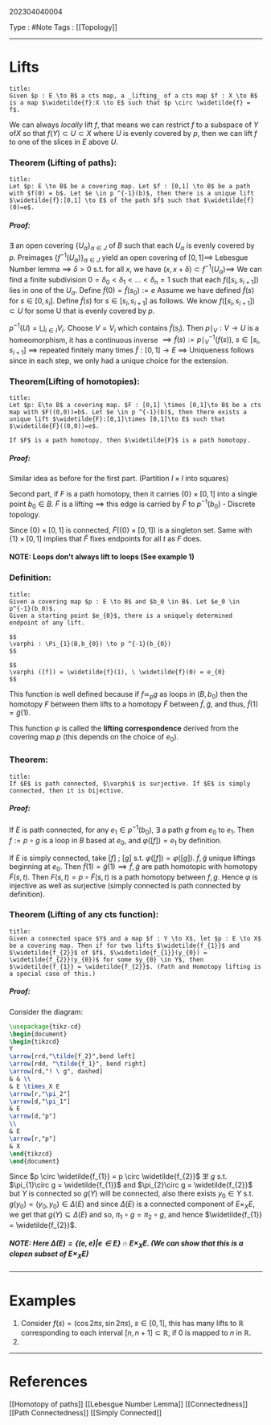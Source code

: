 202304040004

Type : #Note
Tags : [[Topology]]

---
# Lifts
```ad-note
title:
Given $p : E \to B$ a cts map, a _lifting_ of a cts map $f : X \to B$ is a map $\widetilde{f}:X \to E$ such that $p \circ \widetilde{f} = f$.
```

We can always _locally_ lift $f$, that means we can restrict $f$ to a subspace of $Y$ of$X$ so that $f(Y) \subset U \subset X$ where $U$ is evenly covered by $p$, then we can lift $f$ to one of the slices in $E$ above $U$.

### Theorem (Lifting of paths):
```ad-note:
title:
Let $p: E \to B$ be a covering map. Let $f : [0,1] \to B$ be a path with $f(0) = b$. Let $e \in p ^{-1}(b)$, then there is a unique lift $\widetilde{f}:[0,1] \to E$ of the path $f$ such that $\widetilde{f}(0)=e$.
```

##### Proof:
$\exists$ an open covering $\{ U_{\alpha} \}_{\alpha \in J}$ of $B$ such that each $U_{\alpha}$ is evenly covered by $p$.
Preimages $\{ f ^{-1}(U_{\alpha}) \}_{\alpha \in J}$ yield an open covering of $[0,1] \implies$ Lebesgue Number lemma $\implies \ \delta>0$ s.t. for all $x$, we have $(x,x+\delta) \subset f ^{-1}(U_{\alpha}) \implies$ We can find a finite subdivision $0 = \delta_{0} <  \delta_{1} < \dots < \delta_{n} = 1$ such that each $f([s_{i},s_{i+1}])$ lies in one of the $U_{\alpha}$. 
Define $\widetilde{f}(0) = \widetilde{f}(s_{0}):=e$
Assume we have defined $\widetilde{f}(s)$ for $s \in [0,s_{i}]$. Define $\widetilde{f}(s)$ for $s \in [s_{i},s_{i+1}]$ as follows.
We know $f([s_{i},s_{i+1}]) \subset U$ for some U that is evenly covered by $p$.

$p ^{-1}(U) = \bigsqcup_{ i \in I} V_{i}$. Choose $V = V_{i}$ which contains $\widetilde{f}(s_{i})$. Then $p\mid_{V} : V \to U$ is a homeomorphism, it has a continuous inverse $\implies \widetilde{f}(s) := p\mid_{V} ^{-1}(f(s)), \ s \in [s_{i},s_{i+1}]$
$\implies$ repeated finitely many times $\widetilde{f}:[0,1]\to E$
$\implies$ Uniqueness follows since in each step, we only had a unique choice for the extension.

### Theorem(Lifting of homotopies):
```ad-note
title:
Let $p: E\to B$ a covering map. $F : [0,1] \times [0,1]\to B$ be a cts map with $F((0,0))=b$. Let $e \in p ^{-1}(b)$, then there exists a unique lift $\widetilde{F}:[0,1]\times [0,1]\to E$ such that $\widetilde{F}((0,0))=e$.

If $F$ is a path homotopy, then $\widetilde{F}$ is a path homotopy.
```
##### Proof:
Similar idea as before for the first part. (Partition $I \times I$ into squares)

Second part, if $F$ is a path homotopy, then it carries $\{ 0 \}\times [0,1]$ into a single point $b_{0} \in B$.
$\widetilde{F}$ is a lifting $\implies$ this edge is carried by $\widetilde{F}$ to $p ^{-1}(b_{0})$ - Discrete topology.

Since $\{ 0 \}\times[0,1]$ is connected, $\widetilde{F}(\{ 0 \}\times [0,1])$ is a singleton set. Same with $\{ 1 \} \times [0,1]$ implies that $\widetilde{F}$ fixes endpoints for all $t$ as $F$ does.

#### NOTE: Loops don't always lift to loops (See example 1)

### Definition:
```ad-note
title:
Given a covering map $p : E \to B$ and $b_0 \in B$. Let $e_0 \in p^{-1}(b_0)$.
Given a starting point $e_{0}$, there is a uniquely determined endpoint of any lift.

$$
\varphi : \Pi_{1}(B,b_{0}) \to p ^{-1}(b_{0})
$$

$$
\varphi ([f]) = \widetilde{f}(1), \ \widetilde{f}(0) = e_{0}
$$
```
This function is well defined because if $f \simeq_{p} g$ as loops in $(B,b_{0})$ then the homotopy $F$ between them lifts to a homotopy $\widetilde{F}$ between $\widetilde{f}, \widetilde{g}$, and thus, $\widetilde{f}(1) = \widetilde{g}(1)$.

This function $\varphi$ is called the **lifting correspondence** derived from the covering map $p$ (this depends on the choice of $e_{0}$).


### Theorem:
```ad-note
title:
If $E$ is path connected, $\varphi$ is surjective. If $E$ is simply connected, then it is bijective.
```
##### Proof:
If $E$ is path connected, for any $e_{1} \in p ^{-1}(b_{0})$, $\exists$ a path $g$ from $e_{0}$ to $e_{1}$. Then $f := p \circ g$ is a loop in $B$ based at $e_{0}$, and $\varphi([f])=e_{1}$ by definition.

If $E$ is simply connected, take $[f]$ ; $[g]$ s.t. $\varphi([f]) = \varphi([g])$.
$\widetilde{f},\widetilde{g}$ unique liftings beginning at $e_{0}$. Then $\widetilde{f}(1) = \widetilde{g}(1) \implies \widetilde{f}, \widetilde{g}$ are path homotopic with homotopy $\widetilde{F}(s,t)$. Then $F(s,t) = p \circ \widetilde{F}(s,t)$ is a path homotopy between $f,g$. Hence $\varphi$ is injective as well as surjective (simply connected is path connected by definition).

### Theorem (Lifting of any cts function):
```ad-note
title:
Given a connected space $Y$ and a map $f : Y \to X$, let $p : E \to X$ be a covering map. Then if for two lifts $\widetilde{f_{1}}$ and $\widetilde{f_{2}}$ of $f$, $\widetilde{f_{1}}(y_{0}) = \widetilde{f_{2}}(y_{0})$ for some $y_{0} \in Y$, then $\widetilde{f_{1}} = \widetilde{f_{2}}$. (Path and Homotopy lifting is a special case of this.)
```

##### Proof:
Consider the diagram:
```tikz
\usepackage{tikz-cd}
\begin{document}
\begin{tikzcd}
Y
\arrow[rrd,"\tilde{f_2}",bend left]
\arrow[rdd, "\tilde{f_1}", bend right]
\arrow[rd,"! \ g", dashed] 
& & \\
& E \times_X E
\arrow[r,"\pi_2"] 
\arrow[d,"\pi_1"] 
& E 
\arrow[d,"p"]
\\
& E 
\arrow[r,"p"] 
& X
\end{tikzcd}
\end{document}
```

Since $p \circ \widetilde{f_{1}} = p \circ \widetilde{f_{2}}$
$\exists ! \ g$ s.t.  $\pi_{1}\circ g = \widetilde{f_{1}}$ and $\pi_{2}\circ g = \widetilde{f_{2}}$
but $Y$ is connected so $g(Y)$ will be connected, also there exists $y_{0} \in Y$ s.t. $g(y_{0}) = (y_{0},y_{0}) \in \Delta(E)$ and since $\Delta(E)$ is a connected component of $E \times_{X} E$, we get that $g(Y) \subseteq \Delta(E)$ and so, $\pi_{1}\circ g = \pi_{2} \circ g$, and hence $\widetilde{f_{1}} = \widetilde{f_{2}}$.

##### NOTE: Here $\Delta(E) = \{ (e,e)  | e \in E\} \cap E \times_{X} E$. (We can show that this is a clopen subset of $E \times_{X} E$)



---
# Examples
1. Consider $f(s) = (\cos 2\pi s,\sin 2\pi s)$, $s \in [0,1]$, this has many lifts to $\mathbb{R}$ corresponding to each interval $[n,n+1] \subset \mathbb{R}$, if 0 is mapped to $n$ in $\mathbb{R}$.
2. 

---
# References
[[Homotopy of paths]]
[[Lebesgue Number Lemma]]
[[Connectedness]]
[[Path Connectedness]]
[[Simply Connected]]

